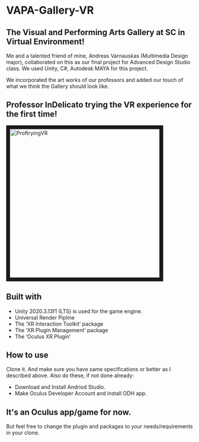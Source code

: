 # VAPA-Gallery-VR
## The Visual and Performing Arts Gallery at SC in Virtual Environment!

Me and a talented friend of mine, Andreas Varnauskas (Multimedia Design major), collaborated on this as our final project for Advanced Design Studio class. We used Unity, C#, Autodesk MAYA for this project.

We incorporated the art works of our professors and added our touch of what we think the Gallery should look like.

## Professor InDelicato trying the VR experience for the first time!

<a href="https://drive.google.com/drive/u/0/folders/1yimrkWEHMnvTd1fINbN3jSYopuJ0aSoA" target="_blank">
  <img width="404" alt="ProftryingVR" src="https://github.com/tprashant-21/VAPA-Gallery-VR/assets/62254242/9e9322e3-932b-4e40-86e7-156fd76a675a" width="350" height="400" border="10">
</a>


## Built with
- Unity 2020.3.13f1 (LTS) is used for the game engine.
- Universal Render Pipline
- The ‘XR Interaction Toolkit’ package
- The ‘XR Plugin Management’ package
- The ‘Oculus XR Plugin’

## How to use 
Clone it. And make sure you have same specifications or better as I described above. Also do these, if not done already:
- Download and Install Andriod Studio.
- Make Oculus Developer Account and install ODH app.

## It's an Oculus app/game for now. 
But feel free to change the plugin and packages to your needs/requirements in your clone.



